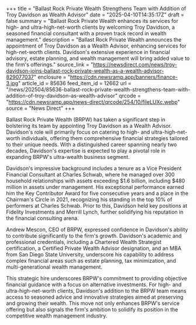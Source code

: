 +++
title = "Ballast Rock Private Wealth Strengthens Team with Addition of Troy Davidson as Wealth Advisor"
date = "2025-04-10T14:35:17Z"
draft = false
summary = "Ballast Rock Private Wealth enhances its services for high- and ultra-high-net-worth clients by welcoming Troy Davidson, a seasoned financial consultant with a proven track record in wealth management."
description = "Ballast Rock Private Wealth announces the appointment of Troy Davidson as a Wealth Advisor, enhancing services for high-net-worth clients. Davidson's extensive experience in financial advisory, estate planning, and wealth management will bring added value to the firm's offerings."
source_link = "https://newsdirect.com/news/troy-davidson-joins-ballast-rock-private-wealth-as-a-wealth-advisor-829077037"
enclosure = "https://cdn.newsramp.app/banners/finance-3.jpg"
article_id = 85636
feed_item_id = 12662
url = "/news/202504/85636-ballast-rock-private-wealth-strengthens-team-with-addition-of-troy-davidson-as-wealth-advisor"
qrcode = "https://cdn.newsramp.app/news-direct/qrcode/254/10/fileLUXc.webp"
source = "News Direct"
+++

<p>Ballast Rock Private Wealth (BRPW) has taken a significant step in bolstering its team by appointing Troy Davidson as a Wealth Advisor. Davidson's role will primarily focus on catering to high- and ultra-high-net-worth individuals, offering them comprehensive financial strategies tailored to their unique needs. With a distinguished career spanning nearly two decades, Davidson's expertise is expected to play a pivotal role in expanding BRPW's ultra-wealth business segment.</p><p>Davidson's impressive background includes a tenure as a Vice President Financial Consultant at Charles Schwab, where he managed over 300 household relationships with assets exceeding $1.6 billion, including $480 million in assets under management. His exceptional performance earned him the Key Contributor Award for five consecutive years and a place in the Chairman's Circle in 2021, recognizing his standing in the top 10% of performers at Charles Schwab. Prior to this, Davidson held key positions at Fidelity Investments and Merrill Lynch, further solidifying his reputation in the financial consulting arena.</p><p>Andrew Mescon, CEO of BRPW, expressed confidence in Davidson's ability to contribute significantly to the firm's growth. Davidson's academic and professional credentials, including a Chartered Wealth Strategist certification, a Certified Private Wealth Advisor designation, and an MBA from San Diego State University, underscore his capability to address complex financial areas such as estate planning, tax minimization, and multi-generational wealth management.</p><p>This strategic hire underscores BRPW's commitment to providing objective financial guidance with a focus on alternative investments. For high- and ultra-high-net-worth clients, Davidson's addition to the BRPW team means access to seasoned advice and innovative strategies aimed at preserving and growing their wealth. This move not only enhances BRPW's service offering but also signals the firm's ambition to solidify its position in the competitive wealth management industry.</p>